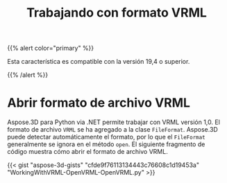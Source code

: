 ﻿---
title: Trabajando con formato VRML
type: docs
weight: 120
url: /es/python-net/working-with-vrml-format/
description: Aspose.3D para Python via .NET permite trabajar con VRML versión 1,0. El formato de archivo VRML se ha agregado a la clase FileFormat. Aspose.3D puede detectar automáticamente el formato, por lo que FileFormat generalmente se ignora en el método Open. El siguiente fragmento de código muestra cómo abrir el formato de archivo VRML.
---
{{% alert color="primary" %}} 

Esta característica es compatible con la versión 19,4 o superior.

{{% /alert %}} 
# **Abrir formato de archivo VRML**
Aspose.3D para Python via .NET permite trabajar con VRML versión 1,0. El formato de archivo `VRML` se ha agregado a la clase `FileFormat`. Aspose.3D puede detectar automáticamente el formato, por lo que el `FileFormat` generalmente se ignora en el método `open`. El siguiente fragmento de código muestra cómo abrir el formato de archivo VRML.

{{< gist "aspose-3d-gists" "cfde9f76113134443c76608c1d19453a" "WorkingWithVRML-OpenVRML-OpenVRML.py" >}}
